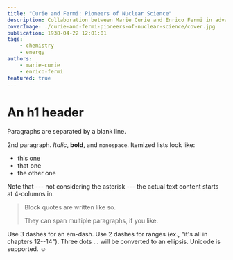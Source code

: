 ```yaml
---
title: "Curie and Fermi: Pioneers of Nuclear Science"
description: Collaboration between Marie Curie and Enrico Fermi in advancing nuclear science.
coverImage: ./curie-and-fermi-pioneers-of-nuclear-science/cover.jpg
publication: 1938-04-22 12:01:01
tags: 
    - chemistry
    - energy
authors: 
    - marie-curie
    - enrico-fermi
featured: true
---
```




# An h1 header

Paragraphs are separated by a blank line.

2nd paragraph. *Italic*, **bold**, and `monospace`. Itemized lists
look like:

  * this one
  * that one
  * the other one

Note that --- not considering the asterisk --- the actual text
content starts at 4-columns in.

> Block quotes are
> written like so.
>
> They can span multiple paragraphs,
> if you like.

Use 3 dashes for an em-dash. Use 2 dashes for ranges (ex., "it's all
in chapters 12--14"). Three dots ... will be converted to an ellipsis.
Unicode is supported. ☺
